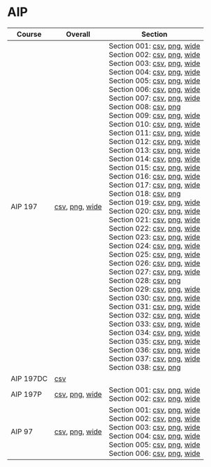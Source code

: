 # AIP

| Course | Overall | Section |
| ------ | ------- | ------- |
| AIP 197 | [csv](https://github.com/UCSD-Historical-Enrollment-Data/2025Winter/blob/main/overall/AIP%20197.csv), [png](https://raw.githubusercontent.com/UCSD-Historical-Enrollment-Data/2025Winter/main/plot_overall/AIP%20197.png), [wide](https://raw.githubusercontent.com/UCSD-Historical-Enrollment-Data/2025Winter/main/plot_overall_wide/AIP%20197.png) | Section 001: [csv](https://github.com/UCSD-Historical-Enrollment-Data/2025Winter/blob/main/section/AIP%20197_001.csv), [png](https://raw.githubusercontent.com/UCSD-Historical-Enrollment-Data/2025Winter/main/plot_section/AIP%20197_001.png), [wide](https://raw.githubusercontent.com/UCSD-Historical-Enrollment-Data/2025Winter/main/plot_section_wide/AIP%20197_001.png)<br>Section 002: [csv](https://github.com/UCSD-Historical-Enrollment-Data/2025Winter/blob/main/section/AIP%20197_002.csv), [png](https://raw.githubusercontent.com/UCSD-Historical-Enrollment-Data/2025Winter/main/plot_section/AIP%20197_002.png), [wide](https://raw.githubusercontent.com/UCSD-Historical-Enrollment-Data/2025Winter/main/plot_section_wide/AIP%20197_002.png)<br>Section 003: [csv](https://github.com/UCSD-Historical-Enrollment-Data/2025Winter/blob/main/section/AIP%20197_003.csv), [png](https://raw.githubusercontent.com/UCSD-Historical-Enrollment-Data/2025Winter/main/plot_section/AIP%20197_003.png), [wide](https://raw.githubusercontent.com/UCSD-Historical-Enrollment-Data/2025Winter/main/plot_section_wide/AIP%20197_003.png)<br>Section 004: [csv](https://github.com/UCSD-Historical-Enrollment-Data/2025Winter/blob/main/section/AIP%20197_004.csv), [png](https://raw.githubusercontent.com/UCSD-Historical-Enrollment-Data/2025Winter/main/plot_section/AIP%20197_004.png), [wide](https://raw.githubusercontent.com/UCSD-Historical-Enrollment-Data/2025Winter/main/plot_section_wide/AIP%20197_004.png)<br>Section 005: [csv](https://github.com/UCSD-Historical-Enrollment-Data/2025Winter/blob/main/section/AIP%20197_005.csv), [png](https://raw.githubusercontent.com/UCSD-Historical-Enrollment-Data/2025Winter/main/plot_section/AIP%20197_005.png), [wide](https://raw.githubusercontent.com/UCSD-Historical-Enrollment-Data/2025Winter/main/plot_section_wide/AIP%20197_005.png)<br>Section 006: [csv](https://github.com/UCSD-Historical-Enrollment-Data/2025Winter/blob/main/section/AIP%20197_006.csv), [png](https://raw.githubusercontent.com/UCSD-Historical-Enrollment-Data/2025Winter/main/plot_section/AIP%20197_006.png), [wide](https://raw.githubusercontent.com/UCSD-Historical-Enrollment-Data/2025Winter/main/plot_section_wide/AIP%20197_006.png)<br>Section 007: [csv](https://github.com/UCSD-Historical-Enrollment-Data/2025Winter/blob/main/section/AIP%20197_007.csv), [png](https://raw.githubusercontent.com/UCSD-Historical-Enrollment-Data/2025Winter/main/plot_section/AIP%20197_007.png), [wide](https://raw.githubusercontent.com/UCSD-Historical-Enrollment-Data/2025Winter/main/plot_section_wide/AIP%20197_007.png)<br>Section 008: [csv](https://github.com/UCSD-Historical-Enrollment-Data/2025Winter/blob/main/section/AIP%20197_008.csv), [png](https://raw.githubusercontent.com/UCSD-Historical-Enrollment-Data/2025Winter/main/plot_section/AIP%20197_008.png)<br>Section 009: [csv](https://github.com/UCSD-Historical-Enrollment-Data/2025Winter/blob/main/section/AIP%20197_009.csv), [png](https://raw.githubusercontent.com/UCSD-Historical-Enrollment-Data/2025Winter/main/plot_section/AIP%20197_009.png), [wide](https://raw.githubusercontent.com/UCSD-Historical-Enrollment-Data/2025Winter/main/plot_section_wide/AIP%20197_009.png)<br>Section 010: [csv](https://github.com/UCSD-Historical-Enrollment-Data/2025Winter/blob/main/section/AIP%20197_010.csv), [png](https://raw.githubusercontent.com/UCSD-Historical-Enrollment-Data/2025Winter/main/plot_section/AIP%20197_010.png), [wide](https://raw.githubusercontent.com/UCSD-Historical-Enrollment-Data/2025Winter/main/plot_section_wide/AIP%20197_010.png)<br>Section 011: [csv](https://github.com/UCSD-Historical-Enrollment-Data/2025Winter/blob/main/section/AIP%20197_011.csv), [png](https://raw.githubusercontent.com/UCSD-Historical-Enrollment-Data/2025Winter/main/plot_section/AIP%20197_011.png), [wide](https://raw.githubusercontent.com/UCSD-Historical-Enrollment-Data/2025Winter/main/plot_section_wide/AIP%20197_011.png)<br>Section 012: [csv](https://github.com/UCSD-Historical-Enrollment-Data/2025Winter/blob/main/section/AIP%20197_012.csv), [png](https://raw.githubusercontent.com/UCSD-Historical-Enrollment-Data/2025Winter/main/plot_section/AIP%20197_012.png), [wide](https://raw.githubusercontent.com/UCSD-Historical-Enrollment-Data/2025Winter/main/plot_section_wide/AIP%20197_012.png)<br>Section 013: [csv](https://github.com/UCSD-Historical-Enrollment-Data/2025Winter/blob/main/section/AIP%20197_013.csv), [png](https://raw.githubusercontent.com/UCSD-Historical-Enrollment-Data/2025Winter/main/plot_section/AIP%20197_013.png), [wide](https://raw.githubusercontent.com/UCSD-Historical-Enrollment-Data/2025Winter/main/plot_section_wide/AIP%20197_013.png)<br>Section 014: [csv](https://github.com/UCSD-Historical-Enrollment-Data/2025Winter/blob/main/section/AIP%20197_014.csv), [png](https://raw.githubusercontent.com/UCSD-Historical-Enrollment-Data/2025Winter/main/plot_section/AIP%20197_014.png), [wide](https://raw.githubusercontent.com/UCSD-Historical-Enrollment-Data/2025Winter/main/plot_section_wide/AIP%20197_014.png)<br>Section 015: [csv](https://github.com/UCSD-Historical-Enrollment-Data/2025Winter/blob/main/section/AIP%20197_015.csv), [png](https://raw.githubusercontent.com/UCSD-Historical-Enrollment-Data/2025Winter/main/plot_section/AIP%20197_015.png), [wide](https://raw.githubusercontent.com/UCSD-Historical-Enrollment-Data/2025Winter/main/plot_section_wide/AIP%20197_015.png)<br>Section 016: [csv](https://github.com/UCSD-Historical-Enrollment-Data/2025Winter/blob/main/section/AIP%20197_016.csv), [png](https://raw.githubusercontent.com/UCSD-Historical-Enrollment-Data/2025Winter/main/plot_section/AIP%20197_016.png), [wide](https://raw.githubusercontent.com/UCSD-Historical-Enrollment-Data/2025Winter/main/plot_section_wide/AIP%20197_016.png)<br>Section 017: [csv](https://github.com/UCSD-Historical-Enrollment-Data/2025Winter/blob/main/section/AIP%20197_017.csv), [png](https://raw.githubusercontent.com/UCSD-Historical-Enrollment-Data/2025Winter/main/plot_section/AIP%20197_017.png), [wide](https://raw.githubusercontent.com/UCSD-Historical-Enrollment-Data/2025Winter/main/plot_section_wide/AIP%20197_017.png)<br>Section 018: [csv](https://github.com/UCSD-Historical-Enrollment-Data/2025Winter/blob/main/section/AIP%20197_018.csv), [png](https://raw.githubusercontent.com/UCSD-Historical-Enrollment-Data/2025Winter/main/plot_section/AIP%20197_018.png)<br>Section 019: [csv](https://github.com/UCSD-Historical-Enrollment-Data/2025Winter/blob/main/section/AIP%20197_019.csv), [png](https://raw.githubusercontent.com/UCSD-Historical-Enrollment-Data/2025Winter/main/plot_section/AIP%20197_019.png), [wide](https://raw.githubusercontent.com/UCSD-Historical-Enrollment-Data/2025Winter/main/plot_section_wide/AIP%20197_019.png)<br>Section 020: [csv](https://github.com/UCSD-Historical-Enrollment-Data/2025Winter/blob/main/section/AIP%20197_020.csv), [png](https://raw.githubusercontent.com/UCSD-Historical-Enrollment-Data/2025Winter/main/plot_section/AIP%20197_020.png), [wide](https://raw.githubusercontent.com/UCSD-Historical-Enrollment-Data/2025Winter/main/plot_section_wide/AIP%20197_020.png)<br>Section 021: [csv](https://github.com/UCSD-Historical-Enrollment-Data/2025Winter/blob/main/section/AIP%20197_021.csv), [png](https://raw.githubusercontent.com/UCSD-Historical-Enrollment-Data/2025Winter/main/plot_section/AIP%20197_021.png), [wide](https://raw.githubusercontent.com/UCSD-Historical-Enrollment-Data/2025Winter/main/plot_section_wide/AIP%20197_021.png)<br>Section 022: [csv](https://github.com/UCSD-Historical-Enrollment-Data/2025Winter/blob/main/section/AIP%20197_022.csv), [png](https://raw.githubusercontent.com/UCSD-Historical-Enrollment-Data/2025Winter/main/plot_section/AIP%20197_022.png), [wide](https://raw.githubusercontent.com/UCSD-Historical-Enrollment-Data/2025Winter/main/plot_section_wide/AIP%20197_022.png)<br>Section 023: [csv](https://github.com/UCSD-Historical-Enrollment-Data/2025Winter/blob/main/section/AIP%20197_023.csv), [png](https://raw.githubusercontent.com/UCSD-Historical-Enrollment-Data/2025Winter/main/plot_section/AIP%20197_023.png), [wide](https://raw.githubusercontent.com/UCSD-Historical-Enrollment-Data/2025Winter/main/plot_section_wide/AIP%20197_023.png)<br>Section 024: [csv](https://github.com/UCSD-Historical-Enrollment-Data/2025Winter/blob/main/section/AIP%20197_024.csv), [png](https://raw.githubusercontent.com/UCSD-Historical-Enrollment-Data/2025Winter/main/plot_section/AIP%20197_024.png), [wide](https://raw.githubusercontent.com/UCSD-Historical-Enrollment-Data/2025Winter/main/plot_section_wide/AIP%20197_024.png)<br>Section 025: [csv](https://github.com/UCSD-Historical-Enrollment-Data/2025Winter/blob/main/section/AIP%20197_025.csv), [png](https://raw.githubusercontent.com/UCSD-Historical-Enrollment-Data/2025Winter/main/plot_section/AIP%20197_025.png), [wide](https://raw.githubusercontent.com/UCSD-Historical-Enrollment-Data/2025Winter/main/plot_section_wide/AIP%20197_025.png)<br>Section 026: [csv](https://github.com/UCSD-Historical-Enrollment-Data/2025Winter/blob/main/section/AIP%20197_026.csv), [png](https://raw.githubusercontent.com/UCSD-Historical-Enrollment-Data/2025Winter/main/plot_section/AIP%20197_026.png), [wide](https://raw.githubusercontent.com/UCSD-Historical-Enrollment-Data/2025Winter/main/plot_section_wide/AIP%20197_026.png)<br>Section 027: [csv](https://github.com/UCSD-Historical-Enrollment-Data/2025Winter/blob/main/section/AIP%20197_027.csv), [png](https://raw.githubusercontent.com/UCSD-Historical-Enrollment-Data/2025Winter/main/plot_section/AIP%20197_027.png), [wide](https://raw.githubusercontent.com/UCSD-Historical-Enrollment-Data/2025Winter/main/plot_section_wide/AIP%20197_027.png)<br>Section 028: [csv](https://github.com/UCSD-Historical-Enrollment-Data/2025Winter/blob/main/section/AIP%20197_028.csv), [png](https://raw.githubusercontent.com/UCSD-Historical-Enrollment-Data/2025Winter/main/plot_section/AIP%20197_028.png)<br>Section 029: [csv](https://github.com/UCSD-Historical-Enrollment-Data/2025Winter/blob/main/section/AIP%20197_029.csv), [png](https://raw.githubusercontent.com/UCSD-Historical-Enrollment-Data/2025Winter/main/plot_section/AIP%20197_029.png), [wide](https://raw.githubusercontent.com/UCSD-Historical-Enrollment-Data/2025Winter/main/plot_section_wide/AIP%20197_029.png)<br>Section 030: [csv](https://github.com/UCSD-Historical-Enrollment-Data/2025Winter/blob/main/section/AIP%20197_030.csv), [png](https://raw.githubusercontent.com/UCSD-Historical-Enrollment-Data/2025Winter/main/plot_section/AIP%20197_030.png), [wide](https://raw.githubusercontent.com/UCSD-Historical-Enrollment-Data/2025Winter/main/plot_section_wide/AIP%20197_030.png)<br>Section 031: [csv](https://github.com/UCSD-Historical-Enrollment-Data/2025Winter/blob/main/section/AIP%20197_031.csv), [png](https://raw.githubusercontent.com/UCSD-Historical-Enrollment-Data/2025Winter/main/plot_section/AIP%20197_031.png), [wide](https://raw.githubusercontent.com/UCSD-Historical-Enrollment-Data/2025Winter/main/plot_section_wide/AIP%20197_031.png)<br>Section 032: [csv](https://github.com/UCSD-Historical-Enrollment-Data/2025Winter/blob/main/section/AIP%20197_032.csv), [png](https://raw.githubusercontent.com/UCSD-Historical-Enrollment-Data/2025Winter/main/plot_section/AIP%20197_032.png), [wide](https://raw.githubusercontent.com/UCSD-Historical-Enrollment-Data/2025Winter/main/plot_section_wide/AIP%20197_032.png)<br>Section 033: [csv](https://github.com/UCSD-Historical-Enrollment-Data/2025Winter/blob/main/section/AIP%20197_033.csv), [png](https://raw.githubusercontent.com/UCSD-Historical-Enrollment-Data/2025Winter/main/plot_section/AIP%20197_033.png), [wide](https://raw.githubusercontent.com/UCSD-Historical-Enrollment-Data/2025Winter/main/plot_section_wide/AIP%20197_033.png)<br>Section 034: [csv](https://github.com/UCSD-Historical-Enrollment-Data/2025Winter/blob/main/section/AIP%20197_034.csv), [png](https://raw.githubusercontent.com/UCSD-Historical-Enrollment-Data/2025Winter/main/plot_section/AIP%20197_034.png), [wide](https://raw.githubusercontent.com/UCSD-Historical-Enrollment-Data/2025Winter/main/plot_section_wide/AIP%20197_034.png)<br>Section 035: [csv](https://github.com/UCSD-Historical-Enrollment-Data/2025Winter/blob/main/section/AIP%20197_035.csv), [png](https://raw.githubusercontent.com/UCSD-Historical-Enrollment-Data/2025Winter/main/plot_section/AIP%20197_035.png), [wide](https://raw.githubusercontent.com/UCSD-Historical-Enrollment-Data/2025Winter/main/plot_section_wide/AIP%20197_035.png)<br>Section 036: [csv](https://github.com/UCSD-Historical-Enrollment-Data/2025Winter/blob/main/section/AIP%20197_036.csv), [png](https://raw.githubusercontent.com/UCSD-Historical-Enrollment-Data/2025Winter/main/plot_section/AIP%20197_036.png), [wide](https://raw.githubusercontent.com/UCSD-Historical-Enrollment-Data/2025Winter/main/plot_section_wide/AIP%20197_036.png)<br>Section 037: [csv](https://github.com/UCSD-Historical-Enrollment-Data/2025Winter/blob/main/section/AIP%20197_037.csv), [png](https://raw.githubusercontent.com/UCSD-Historical-Enrollment-Data/2025Winter/main/plot_section/AIP%20197_037.png), [wide](https://raw.githubusercontent.com/UCSD-Historical-Enrollment-Data/2025Winter/main/plot_section_wide/AIP%20197_037.png)<br>Section 038: [csv](https://github.com/UCSD-Historical-Enrollment-Data/2025Winter/blob/main/section/AIP%20197_038.csv), [png](https://raw.githubusercontent.com/UCSD-Historical-Enrollment-Data/2025Winter/main/plot_section/AIP%20197_038.png) |
| AIP 197DC | [csv](https://github.com/UCSD-Historical-Enrollment-Data/2025Winter/blob/main/overall/AIP%20197DC.csv) |  |
| AIP 197P | [csv](https://github.com/UCSD-Historical-Enrollment-Data/2025Winter/blob/main/overall/AIP%20197P.csv), [png](https://raw.githubusercontent.com/UCSD-Historical-Enrollment-Data/2025Winter/main/plot_overall/AIP%20197P.png), [wide](https://raw.githubusercontent.com/UCSD-Historical-Enrollment-Data/2025Winter/main/plot_overall_wide/AIP%20197P.png) | Section 001: [csv](https://github.com/UCSD-Historical-Enrollment-Data/2025Winter/blob/main/section/AIP%20197P_001.csv), [png](https://raw.githubusercontent.com/UCSD-Historical-Enrollment-Data/2025Winter/main/plot_section/AIP%20197P_001.png), [wide](https://raw.githubusercontent.com/UCSD-Historical-Enrollment-Data/2025Winter/main/plot_section_wide/AIP%20197P_001.png)<br>Section 002: [csv](https://github.com/UCSD-Historical-Enrollment-Data/2025Winter/blob/main/section/AIP%20197P_002.csv), [png](https://raw.githubusercontent.com/UCSD-Historical-Enrollment-Data/2025Winter/main/plot_section/AIP%20197P_002.png), [wide](https://raw.githubusercontent.com/UCSD-Historical-Enrollment-Data/2025Winter/main/plot_section_wide/AIP%20197P_002.png) |
| AIP 97 | [csv](https://github.com/UCSD-Historical-Enrollment-Data/2025Winter/blob/main/overall/AIP%2097.csv), [png](https://raw.githubusercontent.com/UCSD-Historical-Enrollment-Data/2025Winter/main/plot_overall/AIP%2097.png), [wide](https://raw.githubusercontent.com/UCSD-Historical-Enrollment-Data/2025Winter/main/plot_overall_wide/AIP%2097.png) | Section 001: [csv](https://github.com/UCSD-Historical-Enrollment-Data/2025Winter/blob/main/section/AIP%2097_001.csv), [png](https://raw.githubusercontent.com/UCSD-Historical-Enrollment-Data/2025Winter/main/plot_section/AIP%2097_001.png), [wide](https://raw.githubusercontent.com/UCSD-Historical-Enrollment-Data/2025Winter/main/plot_section_wide/AIP%2097_001.png)<br>Section 002: [csv](https://github.com/UCSD-Historical-Enrollment-Data/2025Winter/blob/main/section/AIP%2097_002.csv), [png](https://raw.githubusercontent.com/UCSD-Historical-Enrollment-Data/2025Winter/main/plot_section/AIP%2097_002.png), [wide](https://raw.githubusercontent.com/UCSD-Historical-Enrollment-Data/2025Winter/main/plot_section_wide/AIP%2097_002.png)<br>Section 003: [csv](https://github.com/UCSD-Historical-Enrollment-Data/2025Winter/blob/main/section/AIP%2097_003.csv), [png](https://raw.githubusercontent.com/UCSD-Historical-Enrollment-Data/2025Winter/main/plot_section/AIP%2097_003.png), [wide](https://raw.githubusercontent.com/UCSD-Historical-Enrollment-Data/2025Winter/main/plot_section_wide/AIP%2097_003.png)<br>Section 004: [csv](https://github.com/UCSD-Historical-Enrollment-Data/2025Winter/blob/main/section/AIP%2097_004.csv), [png](https://raw.githubusercontent.com/UCSD-Historical-Enrollment-Data/2025Winter/main/plot_section/AIP%2097_004.png), [wide](https://raw.githubusercontent.com/UCSD-Historical-Enrollment-Data/2025Winter/main/plot_section_wide/AIP%2097_004.png)<br>Section 005: [csv](https://github.com/UCSD-Historical-Enrollment-Data/2025Winter/blob/main/section/AIP%2097_005.csv), [png](https://raw.githubusercontent.com/UCSD-Historical-Enrollment-Data/2025Winter/main/plot_section/AIP%2097_005.png), [wide](https://raw.githubusercontent.com/UCSD-Historical-Enrollment-Data/2025Winter/main/plot_section_wide/AIP%2097_005.png)<br>Section 006: [csv](https://github.com/UCSD-Historical-Enrollment-Data/2025Winter/blob/main/section/AIP%2097_006.csv), [png](https://raw.githubusercontent.com/UCSD-Historical-Enrollment-Data/2025Winter/main/plot_section/AIP%2097_006.png), [wide](https://raw.githubusercontent.com/UCSD-Historical-Enrollment-Data/2025Winter/main/plot_section_wide/AIP%2097_006.png) |

